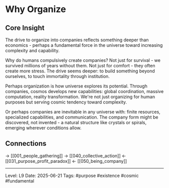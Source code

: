 # Why Organize

## Core Insight
The drive to organize into companies reflects something deeper than economics - perhaps a fundamental force in the universe toward increasing complexity and capability.

Why do humans compulsively create companies? Not just for survival - we survived millions of years without them. Not just for comfort - they often create more stress. The drive seems deeper: to build something beyond ourselves, to touch immortality through institution.

Perhaps organization is how universe explores its potential. Through companies, cosmos develops new capabilities: global coordination, massive computation, reality transformation. We're not just organizing for human purposes but serving cosmic tendency toward complexity.

Or perhaps companies are inevitable in any universe with: finite resources, specialized capabilities, and communication. The company form might be discovered, not invented - a natural structure like crystals or spirals, emerging wherever conditions allow.

## Connections
→ [[001_people_gathering]]
→ [[040_collective_action]]
← [[031_purpose_profit_paradox]]
← [[050_being_company]]

---
Level: L9
Date: 2025-06-21
Tags: #purpose #existence #cosmic #fundamental